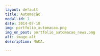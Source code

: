 ```yaml
---
layout: default
title: Automação
modal-id: 1
date: 2014-07-18
img: portfolio_automacao.png
img_on_post: portfolio_automacao_news.png
alt: image-alt
description: NADA.

---
```


